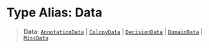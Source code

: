# Type Alias: Data

> **Data**: [`AnnotationData`](../interfaces/AnnotationData.md) \| [`ColonyData`](../interfaces/ColonyData.md) \| [`DecisionData`](../interfaces/DecisionData.md) \| [`DomainData`](../interfaces/DomainData.md) \| [`MiscData`](../interfaces/MiscData.md)

